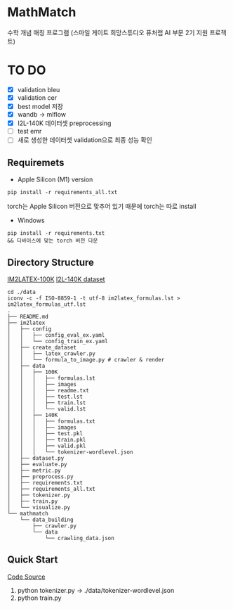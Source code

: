# MathMatch
수학 개념 매칭 프로그램 (스마일 게이트 희망스튜디오 퓨처랩 AI 부문 2기 지원 프로젝트)

# TO DO
- [x] validation bleu
- [x] validation cer
- [x] best model 저장
- [x] wandb → mlflow
- [x] I2L-140K 데이터셋 preprocessing
- [ ] test emr
- [ ] 새로 생성한 데이터셋 validation으로 최종 성능 확인

## Requiremets
- Apple Silicon (M1) version
```
pip install -r requirements_all.txt
```
torch는 Apple Silicon 버전으로 맞추어 있기 때문에 torch는 따로 install 
- Windows
```
pip install -r requirements.txt
&& 디바이스에 맞는 torch 버전 다운
```

## Directory Structure
[IM2LATEX-100K](https://zenodo.org/record/56198#.YtPD1-xBzze)
[I2L-140K dataset](https://untrix.github.io/i2l/)
```
cd ./data
iconv -c -f ISO-8859-1 -t utf-8 im2latex_formulas.lst > im2latex_formulas_utf.lst
.
├── README.md
├── im2latex
│   ├── config
│   │   ├── config_eval_ex.yaml
│   │   └── config_train_ex.yaml
│   ├── create_dataset
│   │   ├── latex_crawler.py
│   │   └── formula_to_image.py # crawler & render
│   ├── data
│   │   ├── 100K
│   │   │   ├── formulas.lst
│   │   │   ├── images
│   │   │   ├── readme.txt
│   │   │   ├── test.lst
│   │   │   ├── train.lst
│   │   │   └── valid.lst
│   │   ├── 140K
│   │   │   ├── formulas.txt
│   │   │   ├── images
│   │   │   ├── test.pkl
│   │   │   ├── train.pkl
│   │   │   ├── valid.pkl
│   │   │   └── tokenizer-wordlevel.json
│   ├── dataset.py
│   ├── evaluate.py
│   ├── metric.py
│   ├── preprocess.py
│   ├── requirements.txt
│   ├── requirements_all.txt
│   ├── tokenizer.py
│   ├── train.py
│   └── visualize.py
└── mathmatch
    └── data_building
        ├── crawler.py
        └── data
            └── crawling_data.json
```
## Quick Start
[Code Source](https://www.kaggle.com/code/younghoshin/finetuning-trocr)
1. python tokenizer.py -> ./data/tokenizer-wordlevel.json
2. python train.py
